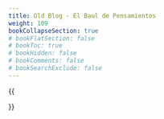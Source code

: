 ```yaml
---
title: Old Blog - El Baul de Pensamientos
weight: 109
bookCollapseSection: true
# bookFlatSection: false
# bookToc: true
# bookHidden: false
# bookComments: false
# bookSearchExclude: false
---
```


{{<section>}}
